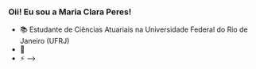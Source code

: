 ### Oii! Eu sou a Maria Clara Peres! 

- 📚 Estudante de Ciências Atuariais na Universidade Federal do Rio de Janeiro (UFRJ)
- 🧮 
- ⚡ 
-->
